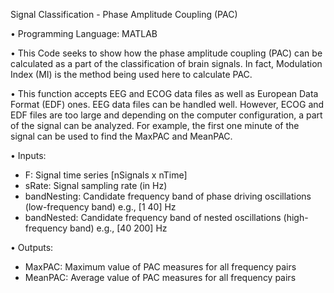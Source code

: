 Signal Classification - Phase Amplitude Coupling (PAC)


•	Programming Language: MATLAB

•	This Code seeks to show how the phase amplitude coupling (PAC) can be calculated as a part of the classification of brain signals. In fact, Modulation Index (MI) is the method being used here to calculate PAC.

•	This function accepts EEG and ECOG data files as well as European Data Format (EDF) ones. 
EEG data files can be handled well. However, ECOG and EDF files are too large and depending on the computer configuration, a part of the signal can be analyzed. For example, the first one minute of the signal can be used to find the MaxPAC and MeanPAC.

•	Inputs:
- F: Signal time series [nSignals x nTime]
- sRate: Signal sampling rate (in Hz)
- bandNesting: Candidate frequency band of phase driving oscillations (low-frequency band) e.g., [1 40] Hz
- bandNested: Candidate frequency band of nested oscillations (high-frequency band) e.g., [40 200] Hz

•	Outputs:
- MaxPAC: Maximum value of PAC measures for all frequency pairs
- MeanPAC: Average value of PAC measures for all frequency pairs
